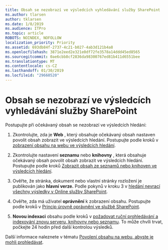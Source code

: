 ```yaml
---
title: Obsah se nezobrazí ve výsledcích vyhledávání služby SharePoint
ms.author: tlarsen
author: tklarsen
ms.date: 1/8/2019
ms.audience: ITPro
ms.topic: article
ROBOTS: NOINDEX, NOFOLLOW
localization_priority: Priority
ms.assetid: 693db84f-2737-4c21-b027-4ab3d121b4a8
ms.openlocfilehash: 3871e2eed2e321e0df72fe3578a14ddd45ed8565
ms.sourcegitcommit: 0ae6cbb8cf2836da98300767ed81b411d6551bee
ms.translationtype: MT
ms.contentlocale: cs-CZ
ms.lasthandoff: 01/30/2019
ms.locfileid: "29660520"
---
```

# <a name="content-doesnt-appear-in-sharepoint-search-results"></a>Obsah se nezobrazí ve výsledcích vyhledávání služby SharePoint

Postupujte při očekávaný obsah se nezobrazí ve výsledcích hledání:
  
1. Zkontrolujte, zda je **Web** , který obsahuje očekávaný obsah nastaven povolit obsah zobrazit ve výsledcích hledání. Postupujte podle kroků v [zobrazení obsahu na webu ve výsledcích hledání](https://docs.microsoft.com/sharepoint/make-site-content-searchable#show-content-on-a-site-in-search-results).
    
2. Zkontrolujte nastavení **seznamu** nebo **knihovny** , která obsahuje očekávaný obsah povolit obsah zobrazit ve výsledcích hledání. Postupujte podle kroků [Zobrazit obsah ze seznamů nebo knihoven ve výsledcích hledání](https://docs.microsoft.com/sharepoint/make-site-content-searchable#show-content-from-lists-or-libraries-in-search-results). 
    
3. Ověřte, že stránka, dokument nebo vlastní stránky rozložení je publikován jako **hlavní verze.** Podle pokynů v kroku 3 v [hledání nevrací všechny výsledky v Online služby SharePoint](https://go.microsoft.com/fwlink/?linkid=874525).
    
4. Ověřte, zda má uživatel **oprávnění** k zobrazení obsahu. Postupujte podle kroků v [Princip úrovně oprávnění ve službě SharePoint](https://go.microsoft.com/fwlink/?linkid=867071).
    
5. **Novou indexaci** obsahu podle kroků v [požadovat ruční prohledávání a indexování znovu serveru, knihovny nebo seznamu](https://docs.microsoft.com/sharepoint/crawl-site-content). To může chvíli trvat, počkejte 24 hodin před další kontrolou výsledků.
    
Další informace naleznete v tématu [Povolení obsahu na webu, abyste je mohli prohledávat](https://docs.microsoft.com/sharepoint/make-site-content-searchable). 
  

